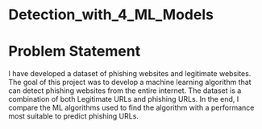 # Detection_with_4_ML_Models

# Problem Statement


I have developed a dataset of phishing websites and legitimate websites. The goal of this project was to develop a machine learning algorithm that can detect phishing websites from the entire internet. The dataset is a combination of both Legitimate URLs and phishing URLs. In the end, I compare the ML algorithms used to find the algorithm with a performance most suitable to predict phishing URLs.
